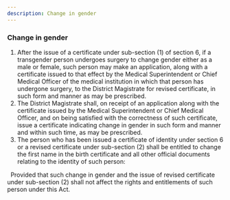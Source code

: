 ```yaml
---
description: Change in gender
---
```


### Change in gender

1. After the issue of a certificate under sub-section (1) of section 6, if a transgender person undergoes surgery to change gender either as a male or female, such person may make an application, along with a certificate issued to that effect by the Medical Superintendent or Chief Medical Officer of the medical institution in which that person has undergone surgery, to the District Magistrate for revised certificate, in such form and manner as may be prescribed.
2. The District Magistrate shall, on receipt of an application along with the certificate issued by the Medical Superintendent or Chief Medical Officer, and on being satisfied with the correctness of such certificate, issue a certificate indicating change in gender in such form and manner and within such time, as may be prescribed.
3. The person who has been issued a certificate of identity under section 6 or a revised certificate under sub-section (2) shall be entitled to change the first name in the birth certificate and all other official documents relating to the identity of such person:
</p>&nbsp;
Provided that such change in gender and the issue of revised certificate under sub-section (2) shall not affect the rights and entitlements of such person under this Act.
